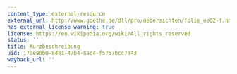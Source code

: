 ```yaml
---
content_type: external-resource
external_url: http://www.goethe.de/dll/pro/uebersichten/folie_ue02-f.html
has_external_license_warning: true
license: https://en.wikipedia.org/wiki/All_rights_reserved
status: ''
title: Kurzbeschreibung
uid: 170e90b0-8481-47b4-8ac4-f5757bcc7843
wayback_url: ''
---
```

